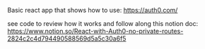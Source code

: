 Basic react app that shows how to use: https://auth0.com/

see code to review how it works and follow along this notion doc: https://www.notion.so/React-with-Auth0-no-private-routes-2824c2c4d794490588569d5a5c30a6f5
